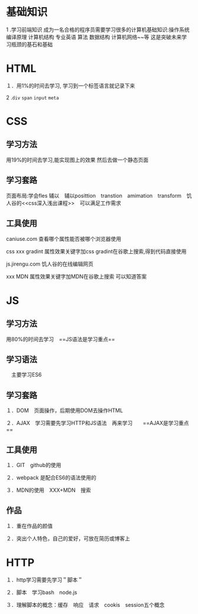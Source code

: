 # 基础知识
 
 1 .学习前端知识 成为一名合格的程序员需要学习很多的计算机基础知识:操作系统 编译原理 计算机结构 专业英语 算法 数据结构 计算机网络~~等  这是突破未来学习瓶颈的基石和基础
 
# HTML

１．用1%的时间去学习,
  学习到一个标签语言就记录下来

2 .`div` `span` `input` `meta`


# CSS

## 学习方法
用19%的时间去学习,能实现图上的效果 然后去做一个静态页面

## 学习套路

页面布局:学会fles 辅以　辅以posittion　transtion　amimation　transform　饥人谷的<<css深入浅出课程>>　可以满足工作需求

## 工具使用

caniuse.com  查看哪个属性能否被哪个浏览器使用

css xxx gradint 属性效果关键字加css gradint在谷歌上搜索,得到代码直接使用

js.jirengu.com 饥人谷的在线编辑网页

xxx MDN 属性效果关键字加MDN在谷歌上搜索 可以知道答案


# JS

## 学习方法

用80%的时间去学习　==JS语法是学习重点==


## 学习语法

　主要学习ES6

## 学习套路

１．DOM　页面操作，后期使用DOM去操作HTML

２．AJAX　学习需要先学习HTTP和JS语法　再来学习　　==AJAX是学习重点==

## 工具使用

１．GIT　github的使用

２．webpack 是配合ES6的语法使用的

３．MDN的使用　XXX+MDN　搜索

## 作品

１．重在作品的颜值

２．突出个人特色，自己的爱好，可放在简历或博客上　

# HTTP

１．http学习需要先学习＂脚本＂

２．脚本　学习bash　node.js

３．理解脚本的概念：缓存　响应　请求　cookis　session五个概念